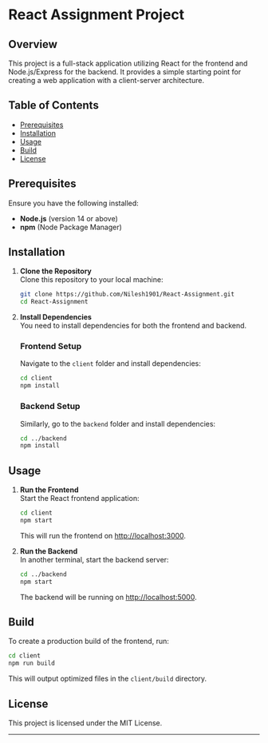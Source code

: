 # React Assignment Project

## Overview

This project is a full-stack application utilizing React for the frontend and Node.js/Express for the backend. It provides a simple starting point for creating a web application with a client-server architecture.

## Table of Contents

- [Prerequisites](#prerequisites)
- [Installation](#installation)
- [Usage](#usage)
- [Build](#build)
- [License](#license)

## Prerequisites

Ensure you have the following installed:

- **Node.js** (version 14 or above)
- **npm** (Node Package Manager)

## Installation

1. **Clone the Repository**  
   Clone this repository to your local machine:
   ```bash
   git clone https://github.com/Nilesh1901/React-Assignment.git
   cd React-Assignment
   ```

2. **Install Dependencies**  
   You need to install dependencies for both the frontend and backend.

   ### Frontend Setup
   Navigate to the `client` folder and install dependencies:
   ```bash
   cd client
   npm install
   ```

   ### Backend Setup
   Similarly, go to the `backend` folder and install dependencies:
   ```bash
   cd ../backend
   npm install
   ```

## Usage

1. **Run the Frontend**  
   Start the React frontend application:
   ```bash
   cd client
   npm start
   ```
   This will run the frontend on [http://localhost:3000](http://localhost:3000).

2. **Run the Backend**  
   In another terminal, start the backend server:
   ```bash
   cd ../backend
   npm start
   ```
   The backend will be running on [http://localhost:5000](http://localhost:5000).

## Build

To create a production build of the frontend, run:
```bash
cd client
npm run build
```
This will output optimized files in the `client/build` directory.

## License

This project is licensed under the MIT License.

---

